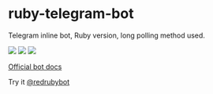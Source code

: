 # ruby-telegram-bot

Telegram inline bot, Ruby version, long polling method used.

![](https://img.shields.io/badge/%20release%20version-1.0-blue.svg)
![](https://img.shields.io/dub/l/vibe-d.svg)
![](https://img.shields.io/badge/tests-passing-green.svg)

[Official bot docs](https://core.telegram.org/bots/api/)

Try it [@redrubybot](https://telegram.me/redrubybot)
